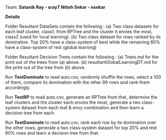 Team:
<b>Satanik Ray - sray7</b>
<b>Nitish Sekar - nsekar</b>

<b>Details</b>

Folder Resultant DataSets contain the following :
(a) Two class datasets for each leaf cluster, class1, from RPTree and the cluster it envies the most, class2 (used for local learning).
(b) Two class dataset for rows ranked by its domination. Top 20% have a class-system of best while the remaining 80% have a class-system of rest (global learning)

Folder Resultant Decision Trees contain the following :
(a) Trees.md for the print out of the trees from (a) above. 
(b) resultantGlobalLearningDT.md for the print out of the tree from (b) above. 

Run <b>TestDominate</b> to read auto.csv, randomly shuffle the rows, select a 100 of them, compare its domination with the other 99 rows and rank them accordingly. 

Run <b>TestRP</b> to read auto.csv, generate an RPTree from that, determine the leaf clusters and the cluster each envies the most, generate a two class-system dataset from each leaf & envy combination and then learn a decision tree from each. 

Run <b>TestDominate</b> to read auto.csv, rank each row by its domination over the other rows, generate a two class-system dataset for top 20% and rest 80% rows and learn a decision tree from that. 
